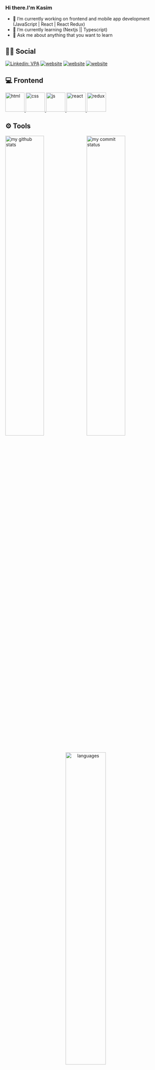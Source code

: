 ### Hi there.I'm Kasim

- 🔭 I’m currently working on frontend and mobile app development (JavaScript | React | React Redux)
- 🌱 I’m currently learning (Nextjs || Typescript)
- 💬 Ask me about anything that you want to learn 

## 👨👩 Social

[![Linkedin: VPA](https://img.shields.io/badge/linkedin-%230077B5.svg?&style=for-the-badge&logo=linkedin&logoColor=white)](https://www.linkedin.com/in/kas%C4%B1m-%C3%BC-09301665/)
[![website](https://img.shields.io/badge/stackoverflow-c8d6e5.svg?&style=for-the-badge&logo=stackoverflow&logoColor=orange)](https://stackoverflow.com/users/19998038/kas%c4%b0m-urkmez)
[![website](https://img.shields.io/badge/gmail-f1f2f6.svg?&style=for-the-badge&logo=gmail&logoColor=red)](mailto:kasimurkmez47@gmail.com)
[![website](https://img.shields.io/badge/%20-medium-black?&style=for-the-badge&logoColor=white)](https://medium.com/@kasimurkmez47)



## 💻 Frontend

<a href="#" target="_blank"> <img src="https://www.shareicon.net/data/128x128/2015/10/04/111732_html5-icon_512x512.png" alt="html" height="60"/> </a>
<a href="#" target="_blank"> <img src="https://cdn2.iconfinder.com/data/icons/social-icon-3/512/social_style_3_css3-512.png" alt="css" height="60"/> </a>
<a href="#" target="_blank"> <img src="https://cdn.icon-icons.com/icons2/2108/PNG/512/javascript_icon_130900.png" alt="js" height="60"/> </a>
<a href="#" target="_blank"> <img src="https://cdn.icon-icons.com/icons2/2415/PNG/512/react_original_wordmark_logo_icon_146375.png" alt="react" width="60"/> </a>
<a href="#" target="_blank"> <img src="https://upload.wikimedia.org/wikipedia/commons/4/49/Redux.png" alt="redux" height="60"/> </a>




## ⚙ Tools

</p>
<p align="left">
<img src="https://github-readme-stats.vercel.app/api?username=kasimurkmez&theme=chartreuse-dark" alt="my github stats" width="49%"/>&nbsp;
<img src="https://github-readme-streak-stats.herokuapp.com/?user=kasimurkmez&theme=chartreuse-dark" alt="my commit status" width="49%" /> </p>
<p align="center"> 
<img src="https://github-readme-stats.vercel.app/api/top-langs/?username=kasimurkmez&theme=chartreuse-dark&layout=compact" alt="languages" width="50%" > </p>


